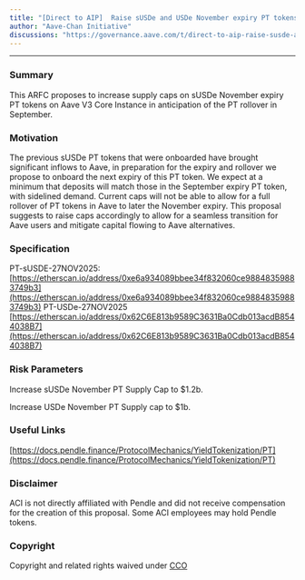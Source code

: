 ```yaml
---
title: "[Direct to AIP]  Raise sUSDe and USDe November expiry PT tokens caps on Aave V3 Core Instance"
author: "Aave-Chan Initiative"
discussions: "https://governance.aave.com/t/direct-to-aip-raise-susde-and-usde-november-expiry-pt-tokens-caps-on-aave-v3-core-instance/23117"
---
```


---

### Summary

This ARFC proposes to increase supply caps on sUSDe November expiry PT tokens on Aave V3 Core Instance in anticipation of the PT rollover in September.

### Motivation

The previous sUSDe PT tokens that were onboarded have brought significant inflows to Aave, in preparation for the expiry and rollover we propose to onboard the next expiry of this PT token. We expect at a minimum that deposits will match those in the September expiry PT token, with sidelined demand. Current caps will not be able to allow for a full rollover of PT tokens in Aave to later the November expiry. This proposal suggests to raise caps accordingly to allow for a seamless transition for Aave users and mitigate capital flowing to Aave alternatives.

### Specification

PT-sUSDE-27NOV2025: [https://etherscan.io/address/0xe6a934089bbee34f832060ce98848359883749b3](https://etherscan.io/address/0xe6a934089bbee34f832060ce98848359883749b3)
PT-USDe-27NOV2025
[https://etherscan.io/address/0x62C6E813b9589C3631Ba0Cdb013acdB8544038B7](https://etherscan.io/address/0x62C6E813b9589C3631Ba0Cdb013acdB8544038B7)

### Risk Parameters

Increase sUSDe November PT Supply Cap to $1.2b.

Increase USDe November PT Supply cap to $1b.

### **Useful Links**

[https://docs.pendle.finance/ProtocolMechanics/YieldTokenization/PT](https://docs.pendle.finance/ProtocolMechanics/YieldTokenization/PT)

### Disclaimer

ACI is not directly affiliated with Pendle and did not receive compensation for the creation of this proposal. Some ACI employees may hold Pendle tokens.

### Copyright

Copyright and related rights waived under [CCO](https://creativecommons.org/publicdomain/zero/1.0/)
